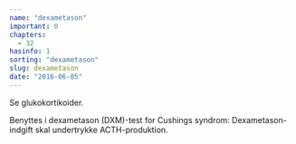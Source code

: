 ```yaml
---
name: "dexametason"
important: 0
chapters:  
  - 32
hasinfo: 1
sorting: "dexametason"
slug: dexametason
date: "2016-06-05"
---
```


Se glukokortikoider.

Benyttes i dexametason (DXM)-test for Cushings syndrom: Dexametason-indgift skal undertrykke ACTH-produktion.
